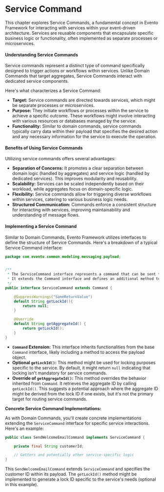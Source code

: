 # Service Command

This chapter explores Service Commands, a fundamental concept in Evento Framework for interacting with services within your event-driven architecture. Services are reusable components that encapsulate specific business logic or functionality, often implemented as separate processes or microservices.

#### Understanding Service Commands

Service commands represent a distinct type of command specifically designed to trigger actions or workflows within services. Unlike Domain Commands that target aggregates, Service Commands interact with dedicated service components.

Here's what characterizes a Service Command:

* **Target:** Service commands are directed towards services, which might be separate processes or microservices.
* **Purpose:** They initiate workflows or processes within the service to achieve a specific outcome. These workflows might involve interacting with various resources or databases managed by the service.
* **Functionality:** Similar to domain commands, service commands typically carry data within their payload that specifies the desired action and any necessary information for the service to execute the operation.

#### Benefits of Using Service Commands

Utilizing service commands offers several advantages:

* **Separation of Concerns:** It promotes a clear separation between domain logic (handled by aggregates) and service logic (handled by dedicated services). This improves modularity and reusability.
* **Scalability:** Services can be scaled independently based on their workload, while aggregates focus on domain-specific logic.
* **Flexibility:** Service commands allow for triggering diverse workflows within services, catering to various business logic needs.
* **Structured Communication:** Commands enforce a consistent structure for interacting with services, improving maintainability and understanding of message flows.

#### Implementing a Service Command

Similar to Domain Commands, Evento Framework utilizes interfaces to define the structure of Service Commands. Here's a breakdown of a typical Service Command interface:

```java
package com.evento.common.modeling.messaging.payload;


/**
 * The ServiceCommand interface represents a command that can be sent to a service.
 * It extends the Command interface and defines an additional method to retrieve the lock ID associated with the command.
 */
public interface ServiceCommand extends Command {

	@SuppressWarnings("SameReturnValue")
   	default String getLockId(){
		return null;
	}

	@Override
	default String getAggregateId() {
		return getLockId();
	}
}

```

* **`Command` Extension:** This interface inherits functionalities from the base `Command` interface, likely including a method to access the payload object.
* **Optional `getLockId()`:** This method might be used for locking purposes specific to the service. By default, it might return `null` indicating that locking isn't mandatory for service commands.
* **Override of `getAggregateId()`:** This method overrides the behavior inherited from `Command`. It retrieves the aggregate ID by calling `getLockId()`. This suggests a potential approach where the aggregate ID might be derived from the lock ID if one exists, but it's not the primary target for routing service commands.

**Concrete Service Command Implementations:**

As with Domain Commands, you'll create concrete implementations extending the `ServiceCommand` interface for specific service interactions. Here's an example:

```java
public class SendWelcomeEmailCommand implements ServiceCommand {

    private final String customerId;

    // Getters and potentially other service-specific logic
}
```

This `SendWelcomeEmailCommand` extends `ServiceCommand` and specifies the customer ID within its payload. The `getLockId()` method might be implemented to generate a lock ID specific to the service's needs (optional in this example).
